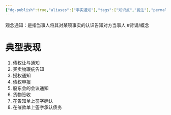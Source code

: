 ```yaml
---
{"dg-publish":true,"aliases":["事实通知"],"tags":["知识点","民法"],"permalink":"/学习笔记studyup/民法总论/观念通知/","dgPassFrontmatter":true,"created":"2024-07-14T19:09:11.480+08:00","updated":"2024-10-28T11:43:37.389+08:00"}
---
```


观念通知：是指当事人将其对某项事实的认识告知对方当事人 #背诵/概念 
# 典型表现 
1. 债权让与通知
2. 买卖物瑕疵告知
3. 授权通知
4. 债权申报
5. 股东会的会议通知
6. 货物签收
7. 在告知单上签字确认
8. 在催款单上签字承认债务